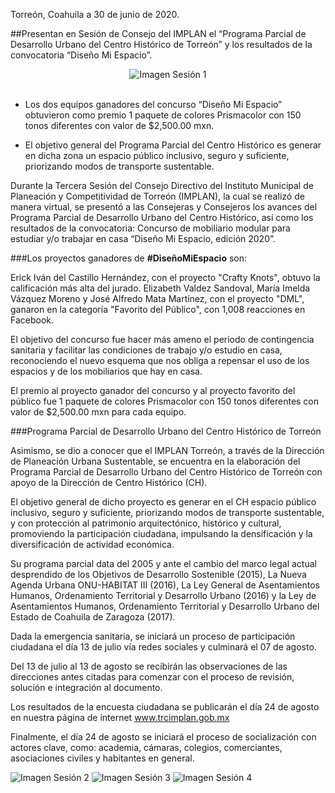 
Torreón, Coahuila a 30 de junio de 2020.

##Presentan en Sesión de Consejo del IMPLAN el “Programa Parcial de Desarrollo Urbano del Centro Histórico de Torreón” y los resultados de la convocatoria “Diseño Mi Espacio”.

<center><img class="img-responsive" src="2020-06-30-3ra-sesion-consejo/ima01.jpg" alt="Imagen Sesión 1"></center>

</br>

- Los dos equipos ganadores del concurso “Diseño Mi Espacio” obtuvieron como premio 1 paquete de colores Prismacolor con 150 tonos diferentes con valor de $2,500.00 mxn.

- El objetivo general del Programa Parcial del Centro Histórico es generar en dicha zona un espacio público inclusivo, seguro y suficiente, priorizando modos de transporte sustentable.

Durante la Tercera Sesión del Consejo Directivo del Instituto Municipal de Planeación y Competitividad de Torreón (IMPLAN), la cual se realizó de manera virtual, se presentó a las Consejeras y Consejeros los avances del Programa Parcial de Desarrollo Urbano del Centro Histórico, así como los resultados de la convocatoria: Concurso de mobiliario modular para estudiar y/o trabajar en casa “Diseño Mi Espacio, edición 2020”.

###Los proyectos ganadores de **#DiseñoMiEspacio** son:

Erick Iván del Castillo Hernández, con el proyecto "Crafty Knots", obtuvo la calificación más alta del jurado.
Elizabeth Valdez Sandoval, María Imelda Vázquez Moreno y José Alfredo Mata Martínez, con el proyecto "DML", ganaron en la categoría "Favorito del Público", con 1,008 reacciones en Facebook.

El objetivo del concurso fue hacer más ameno el periodo de contingencia sanitaria y facilitar las condiciones de trabajo y/o estudio en casa, reconociendo el nuevo esquema que nos obliga a repensar el uso de los espacios y de los mobiliarios que hay en casa.

El premio al proyecto ganador del concurso y al proyecto favorito del público fue 1 paquete de colores Prismacolor con 150 tonos diferentes con valor de $2,500.00 mxn para cada equipo.

###Programa Parcial de Desarrollo Urbano del Centro Histórico de Torreón

Asimismo, se dio a conocer que el IMPLAN Torreón, a través de la Dirección de Planeación Urbana Sustentable, se encuentra en la elaboración del Programa Parcial de Desarrollo Urbano del Centro Histórico de Torreón con apoyo de la Dirección de Centro Histórico (CH).

El objetivo general de dicho proyecto es generar en el CH espacio público inclusivo, seguro y suficiente, priorizando modos de transporte sustentable, y con protección al patrimonio arquitectóni­co, histórico y cultural, promoviendo la participación ciudadana, impulsando la densificación y la diversificación de actividad económica.

Su programa parcial data del 2005 y ante el cambio del marco legal actual desprendido de los Objetivos de Desarrollo Sostenible (2015), La Nueva Agenda Urbana ONU-HABITAT III (2016), La Ley General de Asentamientos Humanos, Ordenamiento Territorial y Desarrollo Urbano (2016) y la Ley de Asentamientos Humanos, Ordenamiento Territorial y Desarrollo Urbano del Estado de Coahuila de Zaragoza (2017).

Dada la emergencia sanitaria, se iniciará un proceso de participación ciudadana el día 13 de julio vía redes sociales y culminará el 07 de agosto.

Del 13 de julio al 13 de agosto se recibirán las observaciones de las direcciones antes citadas para comenzar con el proceso de revisión, solución e integración al documento.

Los resultados de la encuesta ciudadana se publicarán el día 24 de agosto en nuestra página de internet www.trcimplan.gob.mx

Finalmente, el día 24 de agosto se iniciará el proceso de socialización con actores clave, como: academia, cámaras, colegios, comerciantes, asociaciones civiles y habitantes en general.



<img class="img-responsive" src="2020-06-30-3ra-sesion-consejo/ima02.jpg" alt="Imagen Sesión 2">

<img class="img-responsive" src="2020-06-30-3ra-sesion-consejo/ima03.jpg" alt="Imagen Sesión 3">

<img class="img-responsive" src="2020-06-30-3ra-sesion-consejo/ima04.jpg" alt="Imagen Sesión 4">
